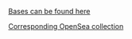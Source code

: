 [Bases can be found here](https://github.com/cherihung/solidity_remix_workspace/tree/main/contracts)

[Corresponding OpenSea collection](https://testnets.opensea.io/collection/unidentified-contract-ml8s5cg3mh)